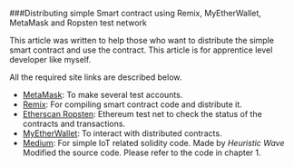 ###Distributing simple Smart contract using Remix, MyEtherWallet, MetaMask and Ropsten test network

This article was written to help those who want to distribute the simple smart contract and use the contract.
This article is for apprentice level developer like myself.

All the required site links are described below.

- [MetaMask](https://chrome.google.com/webstore/detail/metamask/nkbihfbeogaeaoehlefnkodbefgpgknn): To make several test accounts.
- [Remix](https://remix.ethereum.org/#optimize=false&version=soljson-v0.4.24+commit.e67f0147.js): For compiling smart contract code and distribute it.
- [Etherscan Ropsten](https://ropsten.etherscan.io/): Ethereum test net to check the status of the contracts and transactions.
- [MyEtherWallet](https://www.myetherwallet.com/): To interact with distributed contracts.
- [Medium](https://medium.com/@heuristicwave/iot-smartcontract-in-solidity-51d7b5f83428): For simple IoT related solidity code. Made by _Heuristic Wave_
Modified the source code. Please refer to the code in chapter 1.
